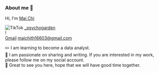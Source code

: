 ### About me 👋
Hi, I'm [Mai Chi](https://github.com/maichi0568)

![TikTok](https://img.shields.io/badge/TikTok-%23000000.svg?style=for-the-badge&logo=TikTok&logoColor=white) [_psychogarden](https://www.tiktok.com/@_psychogarden)    <br>    !                 
[Gmail](https://img.shields.io/badge/Gmail-D14836?style=for-the-badge&logo=gmail&logoColor=white) maichith16603@gmail.com

:pencil2: I am learning to become a data analyst. <br>
:love_letter: I am passionate on sharing and writing. If you are interested in my work, please follow me on my social account. <br>
:dizzy: Great to see you here, hope that we will have good time together. <br>


